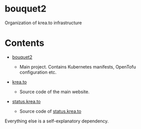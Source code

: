 # bouquet2
Organization of krea.to infrastructure

# Contents

* [bouquet2](https://github.com/bouquet2/bouquet2)
  * Main project. Contains Kubernetes manifests, OpenTofu configuration etc.

* [krea.to](https://github.com/bouquet2/krea.to)
  * Source code of the main website.

* [status.krea.to](https://github.com/bouquet2/status.krea.to)
  * Source code of [status.krea.to](https://source.krea.to)

Everything else is a self-explanatory dependency.
